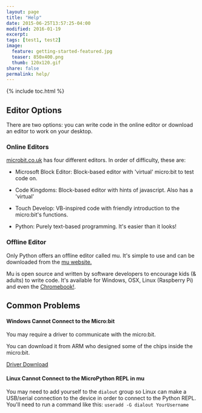 ```yaml
---
layout: page
title: "Help"
date: 2015-06-25T13:57:25-04:00
modified: 2016-01-19
excerpt:
tags: [test1, test2]
image:
  feature: getting-started-featured.jpg
  teaser: 850x400.png
  thumb: 120x120.gif
share: false
permalink: help/
---
```


{% include toc.html %}

## Editor Options

There are two options: you can write code in the online editor or download an editor to work on your desktop.

### Online Editors

[microbit.co.uk](https://www.microbit.co.uk/create-code) has four different editors. In order of difficulty, these are:

* Microsoft Block Editor: Block-based editor with 'virtual' micro:bit to test code on.

* Code Kingdoms: Block-based editor with hints of javascript.  Also has a 'virtual'

* Touch Develop: VB-inspired code with friendly introduction to the micro:bit's functions.

* Python: Purely text-based programming. It's easier than it looks!

### Offline Editor

Only Python offers an offline editor called mu. It's simple to use and can be downloaded from the [mu website.](https://github.com/ntoll/mu)

Mu is open source and written by software developers to encourage kids (& adults) to write code. It's available for Windows, OSX, Linux (Raspberry Pi) and even the [Chromebook!](https://chrome.google.com/webstore/detail/micropython/lhdjeebhcalhgnbigbngiaglmladclbo). 

## Common Problems

#### Windows Cannot Connect to the Micro:bit

You may require a driver to communicate with the micro:bit. 

You can download it from ARM who designed some of the chips inside the micro:bit.

[Driver Download](https://developer.mbed.org/handbook/Windows-serial-configuration)

#### Linux Cannot Connect to the MicroPython REPL in mu

You may need to add yourself to the `dialout` group so Linux can make a USB/serial connection to the device in order to connect to the Python REPL. You'll need to run a command like this: `useradd -G dialout YourUsername`